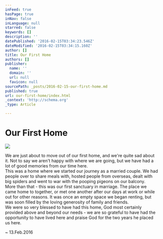 ```yaml
---
inFeed: true
hasPage: true
inNav: false
inLanguage: null
starred: false
keywords: []
description: ''
datePublished: '2016-02-15T03:34:23.546Z'
dateModified: '2016-02-15T03:34:15.160Z'
author: []
title: Our First Home
authors: []
publisher:
  name: ''
  domain: ''
  url: null
  favicon: null
sourcePath: _posts/2016-02-15-our-first-home.md
published: true
url: our-first-home/index.html
_context: 'http://schema.org'
_type: Article

---
```

# Our First Home
![](https://the-grid-user-content.s3-us-west-2.amazonaws.com/41e99bc9-9477-4308-a5c0-faf0ad07c9d8.png)

We are just about to move out of our first home, and we're quite sad about it. Not to say we aren't happy with where we are going, but we have had a lot of good memories from our time here.  
This was a home where we started our journey as a married couple. We had people over to share meals with, hosted people from overseas, dealt with big spiders and went to war with the pooping pigeons on our balcony.  
More than that - this was our first sanctuary in marriage. The place we came home to together, or met one another after our days at work or while out for other reasons. It was once an empty space we began renting, but was soon filled by the loving generosity of family and friends.  
We were so very blessed to have had this home, God most certainly provided above and beyond our needs - we are so grateful to have had the opportunity to have lived here and praise God for the two years he placed us here.

~ 13.Feb.2016